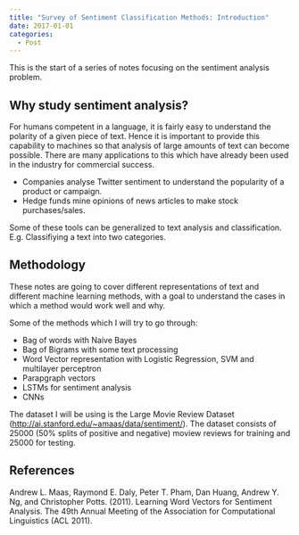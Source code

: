 ```yaml
---
title: "Survey of Sentiment Classification Methods: Introduction"
date: 2017-01-01
categories:
  - Post
---
```


This is the start of a series of notes focusing on the sentiment analysis problem.

## Why study sentiment analysis?

For humans competent in a language, it is fairly easy to understand the polarity of a given piece of text. Hence it is important to provide this capability to machines so that analysis of large amounts of text can become possible. There are many applications to this which have already been used in the industry for commercial success.

- Companies analyse Twitter sentiment to understand the popularity of a product or campaign.
- Hedge funds mine opinions of news articles to make stock purchases/sales.

Some of these tools can be generalized to text analysis and classification. E.g. Classifiying a text into two categories.

## Methodology

These notes are going to cover different representations of text and different machine learning methods, with a goal to understand the cases in which a method would work well and why.

Some of the methods which I will try to go through:

- Bag of words with Naive Bayes
- Bag of Bigrams with some text processing
- Word Vector representation with Logistic Regression, SVM and multilayer perceptron
- Parapgraph vectors
- LSTMs for sentiment analysis
- CNNs

The dataset I will be using is the Large Movie Review Dataset (http://ai.stanford.edu/~amaas/data/sentiment/). The dataset consists of 25000 (50% splits of positive and negative) moview reviews for training and 25000 for testing. 

## References

Andrew L. Maas, Raymond E. Daly, Peter T. Pham, Dan Huang, Andrew Y. Ng, and Christopher Potts. (2011). Learning Word Vectors for Sentiment Analysis. The 49th Annual Meeting of the Association for Computational Linguistics (ACL 2011).
